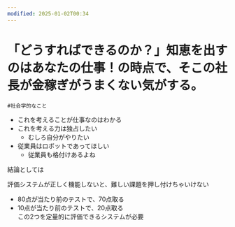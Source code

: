 ```yaml
---
modified: 2025-01-02T00:34
---
```

# 「どうすればできるのか？」知恵を出すのはあなたの仕事！の時点で、そこの社長が金稼ぎがうまくない気がする。

`#社会学的なこと`

- これを考えることが仕事なのはわかる
- これを考える力は独占したい
    - むしろ自分がやりたい
- 従業員はロボットであってほしい
    - 従業員も格付けあるよね

結論としては

評価システムが正しく機能しないと、難しい課題を押し付けちゃいけない

- 80点が当たり前のテストで、70点取る  
- 10点が当たり前のテストで、20点取る  
この2つを定量的に評価できるシステムが必要